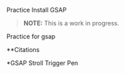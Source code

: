 Practice Install GSAP 

> **NOTE:** This is a work in progress.

Practice for gsap 

**Citations 

*GSAP Stroll Trigger Pen